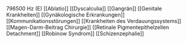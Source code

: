 796500 Hz (E)
[[Ablatio]]
[[Dyscalculia]]
[[Gangrän]]
[[Genitale Krankheiten]]
[[Gynäkologische Erkrankungen]]
[[Kommunikationsstörungen]]
[[Krankheiten des Verdauungssystems]]
[[Magen-Darm-Beitrag Chirurgie]]
[[Retinale Pigmentepithelzellen Detachment]]
[[Robinow Syndrom]]
[[Schizenzephalie]]